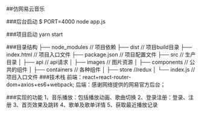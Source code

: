 ##仿网易云音乐


###后台启动
$ PORT=4000 node app.js

###项目启动
yarn start


###目录结构
├── node_modules              // 项目依赖
├── dist               		 // 项目build目录
├── index.html          	     // 项目入口文件
├── package.json      		 // 项目配置文件
├── src                		 // 生产目录
│   ├── api       			 // api请求
│   ├── images               // 图片资源
│   ├── components         	 // 公共的组件
│   ├── containers     		 // 各种组件
│   ├── store                //redux
│   └── index.js       	     // 项目入口文件
###技术栈
前端：react+react-router-dom+axios+es6+webpack;
后端：感谢网络提供的网易官方后台；

###实现的功能
1、音乐播放：包括播放动画、歌曲切换
2、登录注册：登录、注册
3、首页效果及跳转
4、歌单及歌单详情
5、获取最近播放记录
